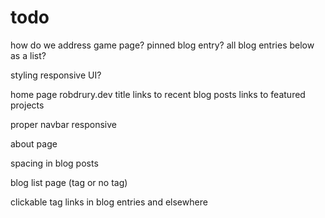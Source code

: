 # todo

how do we address game page? pinned blog entry? all blog entries below as a list?

styling
    responsive UI?

home page
    robdrury.dev title
    links to recent blog posts
    links to featured projects

proper navbar
    responsive

about page

spacing in blog posts

blog list page (tag or no tag)

clickable tag links in blog entries and elsewhere